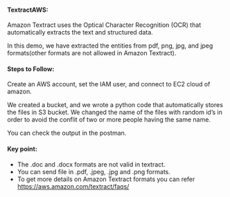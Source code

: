 #### TextractAWS: 
Amazon Textract uses the Optical Character Recognition (OCR) that automatically extracts the text and structured data.  

In this demo, we have extracted the entities from pdf, png, jpg, and jpeg formats(other formats are not allowed in Amazon Textract).

#### Steps to Follow:
Create an AWS account, set the IAM user, and connect to EC2 cloud of amazon.

We created a bucket, and we wrote a python code that automatically stores the files in S3 bucket. We changed the name of the files with random id’s in order to avoid the conflit of two or more people having the same name.

You can check the output in the postman. 

#### Key point:

- The .doc and .docx formats are not valid in textract.
- You can send file in .pdf, .jpeg, .jpg and .png formats.
- To get more details on Amazon Textract formats you can refer https://aws.amazon.com/textract/faqs/
